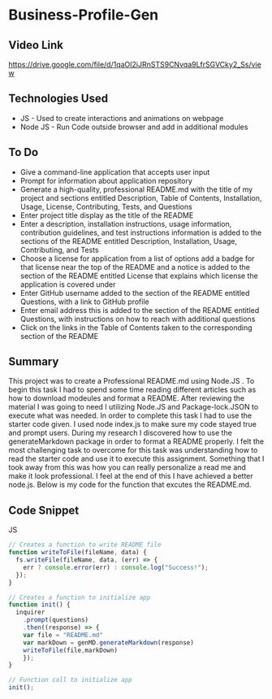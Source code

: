 # Business-Profile-Gen

## Video Link
https://drive.google.com/file/d/1qaOI2iJRnSTS9CNvqa9LfrSGVCky2_Ss/view

## Technologies Used
- JS - Used to create interactions and animations on webpage
- Node JS - Run Code outside browser and add in additional modules

## To Do
- Give a command-line application that accepts user input
- Prompt for information about application repository
- Generate a high-quality, professional README.md with the title of my project and sections entitled Description, Table of Contents, Installation, Usage, License, Contributing, Tests, and Questions
- Enter project title display as the title of the README
- Enter a description, installation instructions, usage information, contribution guidelines, and test instructions information is added to the sections of the README entitled Description, Installation, Usage, Contributing, and Tests
- Choose a license for application from a list of options add a badge for that license near the top of the README and a notice is added to the section of the README entitled License that explains which license the application is covered under
- Enter GitHub username added to the section of the README entitled Questions, with a link to GitHub profile
- Enter email address this is added to the section of the README entitled Questions, with instructions on how to reach with additional questions
- Click on the links in the Table of Contents taken to the corresponding section of the README


## Summary 
This project was to create a Professional README.md using Node.JS . To begin this task I had to spend some time reading different articles such as how to download modeules and format a README. After reviewing the material I was going to need I utilizing Node.JS and Package-lock.JSON to execute what was needed. In order to complete this task I had to use the starter code given. I used node index.js to make sure my code stayed true and prompt users. During my research I discovered how to use the generateMarkdown package in order to format a README properly. I felt the most challenging task to overcome for this task was understanding how to read the starter code and use it to execute this assignment. Something that I took away from this was how you can really personalize a read me and make it look professional. I feel at the end of this I have achieved a better node.js. Below is my code for the function that excutes the README.md.

## Code Snippet
JS
```js
// Creates a function to write README file
function writeToFile(fileName, data) {
  fs.writeFile(fileName, data, (err) => {
    err ? console.error(err) : console.log("Success!");
  });
}

// Creates a function to initialize app
function init() {
  inquirer
    .prompt(questions)
    .then((response) => {
    var file = "README.md"
    var markDown = genMD.generateMarkdown(response)
    writeToFile(file,markDown)      
    });
}

// Function call to initialize app
init();
```
